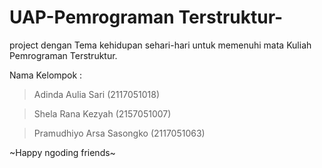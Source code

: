 # UAP-Pemrograman Terstruktur-

project dengan Tema kehidupan sehari-hari untuk memenuhi mata Kuliah Pemrograman Terstruktur.

Nama Kelompok :

> Adinda Aulia Sari
  (2117051018)
  
> Shela Rana Kezyah
  (2157051007)
  
> Pramudhiyo Arsa Sasongko
  (2117051063)
  
  ~Happy ngoding friends~
